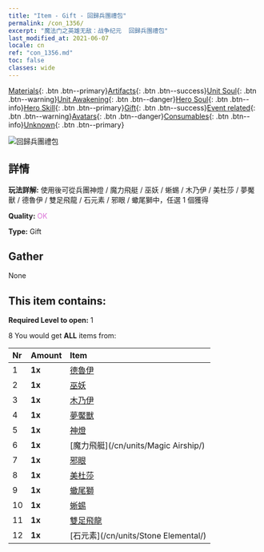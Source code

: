 ```yaml
---
title: "Item - Gift - 回歸兵團禮包"
permalink: /con_1356/
excerpt: "魔法门之英雄无敌：战争纪元  回歸兵團禮包"
last_modified_at: 2021-06-07
locale: cn
ref: "con_1356.md"
toc: false
classes: wide
---
```

 [Materials](/ItemsCN/){: .btn .btn--primary}[Artifacts](/ItemsCN/Artifacts/){: .btn .btn--success}[Unit Soul](/ItemsCN/UnitSoul/){: .btn .btn--warning}[Unit Awakening](/ItemsCN/UnitAwakening/){: .btn .btn--danger}[Hero Soul](/ItemsCN/HeroSoul/){: .btn .btn--info}[Hero Skill](/ItemsCN/HeroSkill/){: .btn .btn--primary}[Gift](/ItemsCN/Gift/){: .btn .btn--success}[Event related](/ItemsCN/Events/){: .btn .btn--warning}[Avatars](/ItemsCN/Avatars/){: .btn .btn--danger}[Consumables](/ItemsCN/Consumables/){: .btn .btn--info}[Unknown](/ItemsCN/Unknown/){: .btn .btn--primary}

 ![回歸兵團禮包](/images/t/i_907054.png)

## 詳情
 **玩法詳解:** 使用後可從兵團神燈 / 魔力飛艇 / 巫妖 / 蜥蜴 / 木乃伊 / 美杜莎 / 夢魘獸 / 德魯伊 / 雙足飛龍 / 石元素 / 邪眼 / 蠍尾獅中，任選 1 個獲得

 **Quality:** <span style="color: #DA70D6">OK</span>

 **Type:** Gift

## Gather

  None

## This item contains:

 **Required Level to open:** 1

 8 You would get **ALL** items  from:

  | Nr | Amount |     Item    |
  |:---|:-------|:------------|
  | 1 |  **1x** | [德魯伊](/cn/units/Druid/) |  | 
  | 2 |  **1x** | [巫妖](/cn/units/Lich/) |  | 
  | 3 |  **1x** | [木乃伊](/cn/units/Mummy/) |  | 
  | 4 |  **1x** | [夢魘獸](/cn/units/Nightmare/) |  | 
  | 5 |  **1x** | [神燈](/cn/units/Genie/) |  | 
  | 6 |  **1x** | [魔力飛艇](/cn/units/Magic Airship/) |  | 
  | 7 |  **1x** | [邪眼](/cn/units/Beholder/) |  | 
  | 8 |  **1x** | [美杜莎](/cn/units/Medusa/) |  | 
  | 9 |  **1x** | [蠍尾獅](/cn/units/Manticore/) |  | 
  | 10 |  **1x** | [蜥蜴](/cn/units/Basilisk/) |  | 
  | 11 |  **1x** | [雙足飛龍](/cn/units/Wyvern/) |  | 
  | 12 |  **1x** | [石元素](/cn/units/Stone Elemental/) |  | 
